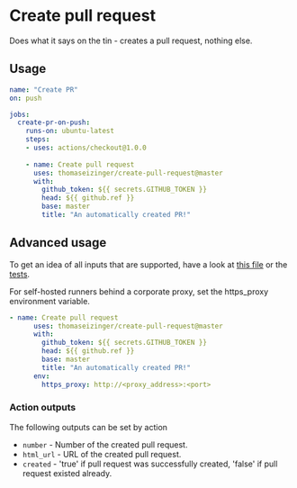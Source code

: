 # Create pull request

Does what it says on the tin - creates a pull request, nothing else.

## Usage

```yaml
name: "Create PR"
on: push

jobs:
  create-pr-on-push:
    runs-on: ubuntu-latest
    steps:
    - uses: actions/checkout@1.0.0
    
    - name: Create pull request
      uses: thomaseizinger/create-pull-request@master
      with:
        github_token: ${{ secrets.GITHUB_TOKEN }}
        head: ${{ github.ref }}
        base: master
        title: "An automatically created PR!"
```

## Advanced usage

To get an idea of all inputs that are supported, have a look at [this file](./src/getInputs.ts) or the [tests](./__tests__/getInputs.test.ts).

For self-hosted runners behind a corporate proxy, set the https_proxy environment variable.

```yaml
- name: Create pull request
      uses: thomaseizinger/create-pull-request@master
      with:
        github_token: ${{ secrets.GITHUB_TOKEN }}
        head: ${{ github.ref }}
        base: master
        title: "An automatically created PR!"
      env:
        https_proxy: http://<proxy_address>:<port>
```

### Action outputs

The following outputs can be set by action

- `number` - Number of the created pull request.
- `html_url` - URL of the created pull request.
- `created` - 'true' if pull request was successfully created, 'false' if pull request existed already.
